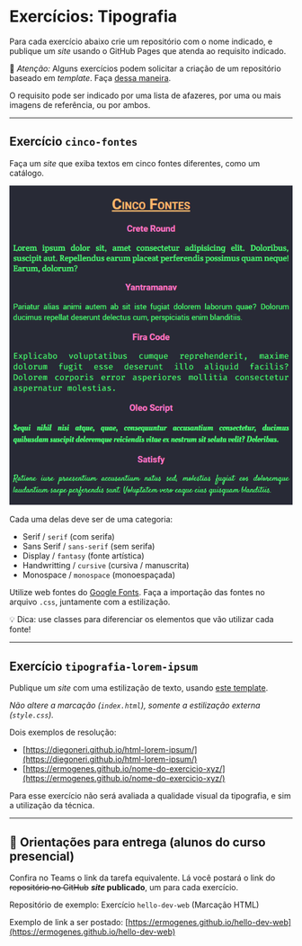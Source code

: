 # Exercícios: Tipografia

Para cada exercício abaixo crie um repositório com o nome indicado, e publique um _site_ usando o GitHub Pages que atenda ao requisito indicado.

👀 _Atenção:_ Alguns exercícios podem solicitar a criação de um repositório baseado em _template_. Faça [dessa maneira](../content/github-template.md).

O requisito pode ser indicado por uma lista de afazeres, por uma ou mais imagens de referência, ou por ambos.

---

## Exercício `cinco-fontes`

Faça um _site_ que exiba textos em cinco fontes diferentes, como um catálogo.

![](cinco-fontes-001.png)

Cada uma delas deve ser de uma categoria:

* Serif / `serif` (com serifa)
* Sans Serif / `sans-serif` (sem serifa)
* Display / `fantasy` (fonte artística)
* Handwritting / `cursive` (cursiva / manuscrita)
* Monospace / `monospace` (monoespaçada)

Utilize web fontes do [Google Fonts](https://fonts.google.com/). Faça a importação das fontes no arquivo `.css`, juntamente com a estilização.

💡 Dica: use classes para diferenciar os elementos que vão utilizar cada fonte!

---

## Exercício `tipografia-lorem-ipsum`

Publique um _site_ com uma estilização de texto, usando [este template](https://github.com/ermogenes/html-lorem-ipsum).

_Não altere a marcação (`index.html`), somente a estilização externa (`style.css`)._

Dois exemplos de resolução:

* [https://diegoneri.github.io/html-lorem-ipsum/](https://diegoneri.github.io/html-lorem-ipsum/)
* [https://ermogenes.github.io/nome-do-exercicio-xyz/](https://ermogenes.github.io/nome-do-exercicio-xyz/)

Para esse exercício não será avaliada a qualidade visual da tipografia, e sim a utilização da técnica.

---

## 🏁 Orientações para entrega (alunos do curso presencial)
Confira no Teams o link da tarefa equivalente. Lá você postará o link do ~~repositório no GitHub~~ **_site_ publicado**, um para cada exercício.

Repositório de exemplo: Exercício `hello-dev-web` (Marcação HTML)

Exemplo de link a ser postado: [https://ermogenes.github.io/hello-dev-web](https://ermogenes.github.io/hello-dev-web)
